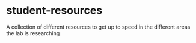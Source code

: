 # student-resources
A collection of different resources to get up to speed in the different areas the lab is researching
